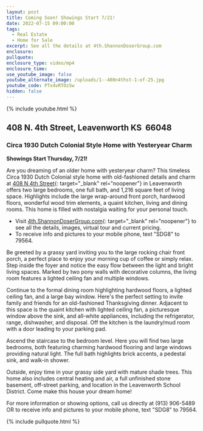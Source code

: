 ```yaml
---
layout: post
title: Coming Soon! Showings Start 7/21!
date: 2022-07-15 09:00:00
tags:
  - Real Estate
  - Home for Sale
excerpt: See all the details at 4th.ShannonDoserGroup.com
enclosure:
pullquote:
enclosure_type: video/mp4
enclosure_time:
use_youtube_image: false
youtube_alternate_image: /uploads/1--408n4thst-1-of-25.jpg
youtube_code: PTx4vRTOz5w
hidden: false
---
```

{% include youtube.html %}

## 408 N. 4th Street, Leavenworth KS&nbsp; 66048

### Circa 1930 Dutch Colonial Style Home with Yesteryear Charm

**Showings Start Thursday, 7/21\!**

Are you dreaming of an older home with yesteryear charm? This timeless Circa 1930 Dutch Colonial style home with old-fashioned details and charm at [408 N 4th Street](http://4th.ShannonDoserGroup.com){: target="_blank" rel="noopener"} in Leavenworth offers two large bedrooms, one full bath, and 1,216 square feet of living space. Highlights include the large wrap-around front porch, hardwood floors, wonderful wood trim elements, a quaint kitchen, living and dining rooms. This home is filled with nostalgia waiting for your personal touch.

* Visit [4th.ShannonDoserGroup.com](http://4th.ShannonDoserGroup.com){: target="_blank" rel="noopener"} to see all the details, images, virtual tour and current pricing.
* To receive info and pictures to your mobile phone, text "SDG8" to 79564.

Be greeted by a grassy yard inviting you to the large rocking chair front porch, a perfect place to enjoy your morning cup of coffee or simply relax. Step inside the foyer and notice the easy flow between the light and bright living spaces. Marked by two pony walls with decorative columns, the living room features a lighted ceiling fan and multiple windows.

Continue to the formal dining room highlighting hardwood floors, a lighted ceiling fan, and a large bay window. Here's the perfect setting to invite family and friends for an old-fashioned Thanksgiving dinner. Adjacent to this space is the quaint kitchen with lighted ceiling fan, a picturesque window above the sink, and all-white appliances, including the refrigerator, range, dishwasher, and disposal. Off the kitchen is the laundry/mud room with a door leading to your parking pad.

Ascend the staircase to the bedroom level. Here you will find two large bedrooms, both featuring charming hardwood flooring and large windows providing natural light. The full bath highlights brick accents, a pedestal sink, and walk-in shower.

Outside, enjoy time in your grassy side yard with mature shade trees. This home also includes central heating and air, a full unfinished stone basement, off-street parking, and location in the Leavenworth School District. Come make this house your dream home\!

For more information or showing options, call us directly at (913) 906-5489 OR to receive info and pictures to your mobile phone, text "SDG8" to 79564.

{% include pullquote.html %}
